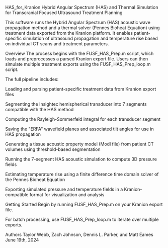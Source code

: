 HAS_for_KranionHybrid Angular Spectrum (HAS) and Thermal Simulation for Transcranial Focused Ultrasound Treatment PlanningThis software runs the Hybrid Angular Spectrum (HAS) acoustic wave propagation method and a thermal solver (Pennes Bioheat Equation) using treatment data exported from the Kranion platform. It enables patient-specific simulation of ultrasound propagation and temperature rise based on individual CT scans and treatment parameters.OverviewThe process begins with the FUSF_HAS_Prep.m script, which loads and preprocesses a parsed Kranion export file. Users can then simulate multiple treatment exports using the FUSF_HAS_Prep_loop.m script.The full pipeline includes:Loading and parsing patient-specific treatment data from Kranion export filesSegmenting the Insightec hemispherical transducer into 7 segments compatible with the HAS methodComputing the Rayleigh-Sommerfeld integral for each transducer segmentSaving the "ERFA" wavefield planes and associated tilt angles for use in HAS propagationGenerating a tissue acoustic property model (Modl file) from patient CT volumes using threshold-based segmentationRunning the 7-segment HAS acoustic simulation to compute 3D pressure fieldsEstimating temperature rise using a finite difference time domain solver of the Pennes Bioheat EquationExporting simulated pressure and temperature fields in a Kranion-compatible format for visualization and analysisGetting StartedBegin by running FUSF_HAS_Prep.m on your Kranion export file.For batch processing, use FUSF_HAS_Prep_loop.m to iterate over multiple exports.AuthorsTaylor Webb, Zach Johnson, Dennis L. Parker, and Matt EamesJune 19th, 2024